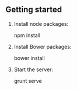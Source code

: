 ## Getting started

1. Install node packages:

    npm install

2. Install Bower packages:

    bower install

3. Start the server:

    grunt serve
